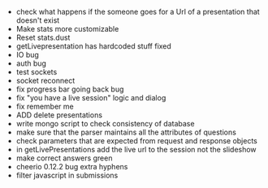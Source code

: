 - check what happens if the someone goes for a Url of a presentation that doesn't exist
- Make stats more customizable
- Reset stats.dust
- getLivepresentation has hardcoded stuff fixed
- IO bug
- auth bug
- test sockets
- socket reconnect
- fix progress bar going back bug
- fix "you have a live session" logic and dialog
- fix remember me
- ADD delete presentations
- write mongo script to check consistency of database
- make sure that the parser maintains all the attributes of questions
- check parameters that are expected from request and response objects
- in getLivePresentations add the live url to the session not the slideshow
- make correct answers green
- cheerio 0.12.2 bug extra hyphens
- filter javascript in submissions